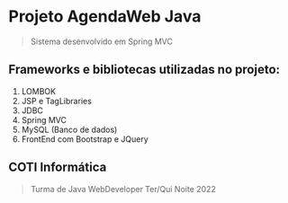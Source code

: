 # Projeto AgendaWeb Java
> Sistema desenvolvido em Spring MVC
## Frameworks e bibliotecas utilizadas no projeto:
1. LOMBOK
2. JSP e TagLibraries
3. JDBC
4. Spring MVC
5. MySQL (Banco de dados)
6. FrontEnd com Bootstrap e JQuery
## COTI Informática
> Turma de Java WebDeveloper Ter/Qui Noite 2022